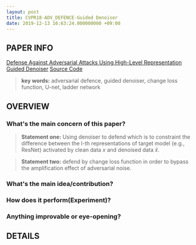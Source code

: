```yaml
---
layout: post
title: CVPR18-ADV_DEFENCE-Guided Denoiser
date: 2019-12-13 16:63:24.000000000 +09:00
---
```



## PAPER INFO
[Defense Against Adversarial Attacks Using High-Level Representation Guided Denoiser](https://arxiv.org/abs/1712.02976)
[Source Code](https://github.com/lfz/Guided-Denoise)

>**key words:** adversarial defence, guided denoiser, change loss function, U-net, ladder network

## OVERVIEW
### What's the main concern of this paper?
>**Statement one:**
Using denoiser to defend which is to constraint the difference between the l-th representations of target model (e.g., ResNet) activated by clean data $x$ and denoised data $\hat{x}$. 

>**Statement two:**
defend by change loss function in order to bypass the amplification effect of adversarial noise.

### What's the main idea/contribution?
### How does it perform(Experiment)?
### Anything improvable or eye-opening?

## DETAILS
